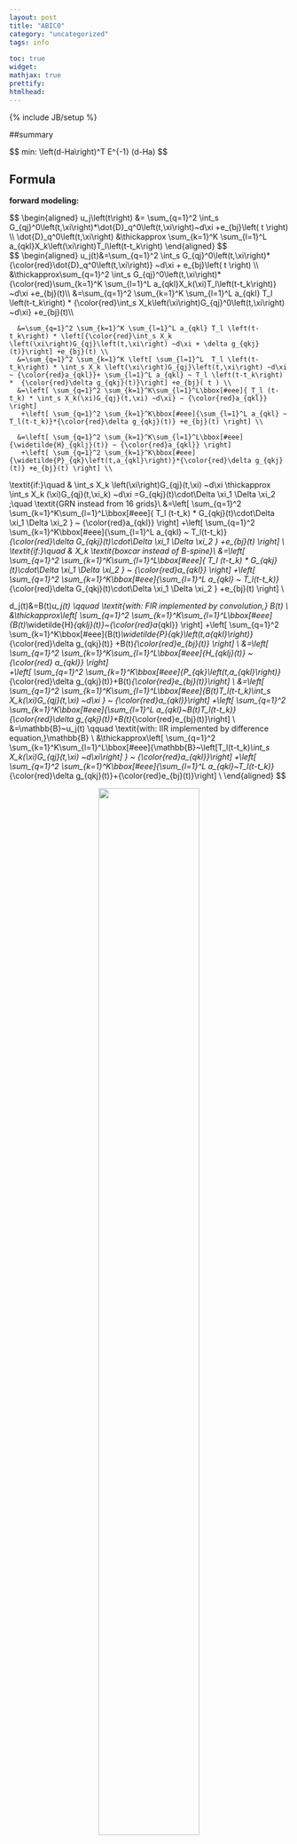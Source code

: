 ```yaml
---
layout: post
title: "ABIC0"
category: "uncategorized"
tags: info
 
toc: true
widget:
mathjax: true
prettify: 
htmlhead: 
---
```


{% include JB/setup %}


##summary

<div>$$
min: \left(d-Ha\right)^T E^{-1} (d-Ha)
$$</div>

<!--end_excerpt-->
## Formula

**forward modeling:**

<div>$$
\begin{aligned}
u_j\left(t\right) &= \sum_{q=1}^2 \int_s G_{qj}^0\left(t,\xi\right)*\dot{D}_q^0\left(t,\xi\right)~d\xi +e_{bj}\left( t \right) \\
\dot{D}_q^0\left(t,\xi\right) &\thickapprox \sum_{k=1}^K \sum_{l=1}^L a_{qkl}X_k\left(\xi\right)T_l\left(t-t_k\right)
\end{aligned}
$$</div>

<div>$$
\begin{aligned}
u_j(t)&=\sum_{q=1}^2 \int_s G_{qj}^0\left(t,\xi\right)*{\color{red}\dot{D}_q^0\left(t,\xi\right)} ~d\xi + e_{bj}\left( t \right) \\
      &\thickapprox\sum_{q=1}^2 \int_s G_{qj}^0\left(t,\xi\right)*{\color{red}\sum_{k=1}^K \sum_{l=1}^L a_{qkl}X_k(\xi)T_l\left(t-t_k\right)} ~d\xi +e_{bj}(t)\\
      &=\sum_{q=1}^2 \sum_{k=1}^K \sum_{l=1}^L a_{qkl} T_l \left(t-t_k\right) * {\color{red}\int_s X_k\left(\xi\right)G_{qj}^0\left(t,\xi\right) ~d\xi} +e_{bj}(t)\\
      
      &=\sum_{q=1}^2 \sum_{k=1}^K \sum_{l=1}^L a_{qkl} T_l \left(t-t_k\right) * \left[{\color{red}\int_s X_k \left(\xi\right)G_{qj}\left(t,\xi\right) ~d\xi + \delta g_{qkj}(t)}\right] +e_{bj}(t) \\
      &=\sum_{q=1}^2 \sum_{k=1}^K \left[ \sum_{l=1}^L  T_l \left(t-t_k\right) * \int_s X_k \left(\xi\right)G_{qj}\left(t,\xi\right) ~d\xi ~ {\color{red}a_{qkl}}+ \sum_{l=1}^L a_{qkl} ~ T_l \left(t-t_k\right) *  {\color{red}\delta g_{qkj}(t)}\right] +e_{bj}( t ) \\
      &=\left[ \sum_{q=1}^2 \sum_{k=1}^K\sum_{l=1}^L\bbox[#eee]{ T_l (t-t_k) * \int_s X_k(\xi)G_{qj}(t,\xi) ~d\xi} ~ {\color{red}a_{qkl}} \right]
       +\left[ \sum_{q=1}^2 \sum_{k=1}^K\bbox[#eee]{\sum_{l=1}^L a_{qkl} ~ T_l(t-t_k)}*{\color{red}\delta g_{qkj}(t)} +e_{bj}(t) \right] \\

      &=\left[ \sum_{q=1}^2 \sum_{k=1}^K\sum_{l=1}^L\bbox[#eee]{\widetilde{H}_{qklj}(t)} ~ {\color{red}a_{qkl}} \right]
       +\left[ \sum_{q=1}^2 \sum_{k=1}^K\bbox[#eee]{\widetilde{P}_{qk}\left(t,a_{qkl}\right)}*{\color{red}\delta g_{qkj}(t)} +e_{bj}(t) \right] \\

   \textit{if:}\quad & \int_s X_k \left(\xi\right)G_{qj}(t,\xi) ~d\xi \thickapprox \int_s X_k (\xi)G_{qj}(t,\xi_k) ~d\xi =G_{qkj}(t)\cdot\Delta \xi_1 \Delta \xi_2 ;\quad \textit{GRN instead from 16 grids}\\
      &=\left[ \sum_{q=1}^2 \sum_{k=1}^K\sum_{l=1}^L\bbox[#eee]{ T_l (t-t_k) * G_{qkj}(t)\cdot\Delta \xi_1 \Delta \xi_2 } ~ {\color{red}a_{qkl}} \right]
       +\left[ \sum_{q=1}^2 \sum_{k=1}^K\bbox[#eee]{\sum_{l=1}^L a_{qkl} ~ T_l(t-t_k)}*{\color{red}\delta G_{qkj}(t)\cdot\Delta \xi_1 \Delta \xi_2 } +e_{bj}(t) \right] \\
   \textit{if:}\quad & X_k \textit{boxcar instead of  B-spine}\\ 
      &=\left[ \sum_{q=1}^2 \sum_{k=1}^K\sum_{l=1}^L\bbox[#eee]{ T_l (t-t_k) * G_{qkj}(t)\cdot\Delta \xi_1 \Delta \xi_2 } ~ {\color{red}a_{qkl}} \right]
       +\left[ \sum_{q=1}^2 \sum_{k=1}^K\bbox[#eee]{\sum_{l=1}^L a_{qkl} ~ T_l(t-t_k)}*{\color{red}\delta G_{qkj}(t)\cdot\Delta \xi_1 \Delta \xi_2 } +e_{bj}(t) \right] \\

d_j(t)&=B(t)*u_j(t)       \qquad \textit{with: FIR implemented by convolution,} B(t) \\
      &\thickapprox\left[ \sum_{q=1}^2 \sum_{k=1}^K\sum_{l=1}^L\bbox[#eee]{B(t)*\widetilde{H}_{qklj}(t)}~{\color{red}a_{qkl}} \right]
       +\left[ \sum_{q=1}^2 \sum_{k=1}^K\bbox[#eee]{B(t)*\widetilde{P}_{qk}\left(t,a_{qkl}\right)}*{\color{red}\delta g_{qkj}(t)} +B(t)*{\color{red}e_{bj}(t)} \right] \\
      &=\left[ \sum_{q=1}^2 \sum_{k=1}^K\sum_{l=1}^L\bbox[#eee]{H_{qklj}(t)} ~ {\color{red} a_{qkl}} \right]    
       +\left[ \sum_{q=1}^2 \sum_{k=1}^K\bbox[#eee]{P_{qk}\left(t,a_{qkl}\right)}*{\color{red}\delta g_{qkj}(t)}+B(t)*{\color{red}e_{bj}(t)}\right] \\
      &=\left[ \sum_{q=1}^2 \sum_{k=1}^K\sum_{l=1}^L\bbox[#eee]{B(t)*T_l(t-t_k)*\int_s X_k(\xi)G_{qj}(t,\xi) ~d\xi } ~ {\color{red}a_{qkl}}\right]
       +\left[ \sum_{q=1}^2 \sum_{k=1}^K\bbox[#eee]{\sum_{l=1}^L a_{qkl}~B(t)*T_l(t-t_k)}*{\color{red}\delta g_{qkj}(t)}+B(t)*{\color{red}e_{bj}(t)}\right] \\
      &=\mathbb{B}~u_j(t) \qquad \textit{with: IIR implemented by difference equation,}\mathbb{B} \\
      &\thickapprox\left[ \sum_{q=1}^2 \sum_{k=1}^K\sum_{l=1}^L\bbox[#eee]{\mathbb{B}~\left[T_l(t-t_k)*\int_s X_k(\xi)G_{qj}(t,\xi) ~d\xi\right] } ~ {\color{red}a_{qkl}}\right]
       +\left[ \sum_{q=1}^2 \sum_{k=1}^K\bbox[#eee]{\sum_{l=1}^L a_{qkl}~T_l(t-t_k)}*{\color{red}\delta g_{qkj}(t)}+{\color{red}e_{bj}(t)}\right] \\
\end{aligned}
$$</div>

<figure class="one" style="text-align: center;">
	<img style="border: none; width:calc(70% - 15px);max-width:500px; min-width:200px; float: initial;" src="/images/figures/2014041601.png">
	<figcaption>$\int_sX_k(\xi)G_{qj}(t,\xi)~d\xi$</figcaption>
</figure>

<br/>

<div>$$
\begin{aligned}
24 \Delta s^4 M_{4,j+2}\left( s \right)  &=
\begin{cases}
    \frac{1}{8}\Delta s^3    &; s=s_j-1.5\Delta s  &; \frac{\int (\cdots) ~ds}{\Delta s} =  \frac{1}{4}\Delta s^3  \\
    \frac{23}{8}\Delta s^3   &; s=s_j-0.5\Delta s  &; \frac{\int (\cdots) ~ds}{\Delta s} =  \frac{11}{4}\Delta s^3 \\
    \frac{23}{8}\Delta s^3   &; s=s_j+0.5\Delta s  &; \frac{\int (\cdots) ~ds}{\Delta s} =  \frac{11}{4}\Delta s^3 \\
    \frac{1}{8}\Delta s^3    &; s=s_j+1.5\Delta s  &; \frac{\int (\cdots) ~ds}{\Delta s} =  \frac{1}{4}\Delta s^3  \\
  \end{cases} \\  
\end{aligned}
$$</div>

<br/>

<div>$$
\begin{matrix}
\frac{\Delta \xi_1 \Delta \xi_2 }{576}&\frac{1}{24}\Delta \xi_1&\frac{11}{24}\Delta \xi_1 &\frac{11}{24}\Delta \xi_1 &\frac{1}{24}\Delta \xi_1 \\
\frac{1 }{24}\Delta \xi_2 & 1  & 11  & 11  &  1\\
\frac{11}{24}\Delta \xi_2 & 11 & 121 & 121 & 11\\
\frac{11}{24}\Delta \xi_2 & 11 & 121 & 121 & 11\\
\frac{1 }{24}\Delta \xi_2 & 1  & 11  & 11  &  1\\
\end{matrix}
$$</div>

<br/>

<div>$$
\begin{aligned}
e_j(\mathbf{a})&=\left[ \sum_{q=1}^2 \sum_{k=1}^K\bbox[#eee]{\widetilde{P}_{qk}\left(t,a_{qkl}\right)}*{\color{red}\delta g_{qkj}(t)} +e_{bj}(t) \right] \\
 &=\left[ \sum_{q=1}^2 \sum_{k=1}^K\bbox[#eee]{\sum_{l=1}^L a_{qkl}~T_l(t-t_k)}*{\color{red}\delta g_{qkj}(t)}+{\color{red}e_{bj}(t)}\right]
\end{aligned}
$$</div>


<div>$$
P_{qk}(t,a_{qkl}) \ast \delta g_{qkj}(t) \iff 
            \begin{bmatrix}
                p_1     & 0       & \ldots & 0       & 0       \\
                p_2     & p_1     & \ldots & \vdots  & \vdots  \\
                p_3     & p_2     & \ldots & 0       & 0       \\
                \vdots  & p_3     & \ldots & p_1     & 0       \\
                p_{m-1} & \vdots  & \ldots & p_2     & p_1     \\
                p_m     & p_{m-1} & \vdots & \vdots  & p_2     \\
                0       & p_m     & \ldots & p_{m-2} & \vdots  \\
                0       & 0       & \ldots & p_{m-1} & p_{m-2} \\
                \vdots  & \vdots  & \vdots & p_m     & p_{m-1} \\
                0       & 0       & 0      & \ldots  & p_m
            \end{bmatrix}
            \begin{bmatrix}
                g_1 \\
                g_2 \\
                g_3 \\
                \vdots \\
                \vdots \\
                \vdots \\
                g_{n_j}
            \end{bmatrix}
$$</div>

<div style="width:100%; height:186px;margin-bottom:20px; overflow-x:auto;overflow-y:hidden">
<div style="width:454px; margin:0 auto">
<div style="width:160px; height:160px; float:left ;background-image: url(/images/figures/2014041603.png); -moz-background-size:100% 100%; background-size:100% 100%;">$$\quad C_{d}$$</div>
<div style="width:280px;float:right; margin-top: 3px; border: 1px solid #ccc; background-color: #f9f9f9; font-size: 94%; text-align: center; overflow: hidden;">
   <img alt="" src="/images/figures/2014041602.png" style="width:277px; height:132px; padding: initial;border: initial;">
   <div style="text-align: center;">$P_{qk}(t,a_{qkl})$</div>
</div>
</div>
</div>

<div>$$
\begin{aligned}
\mathbf{C}_{dj}(\sigma_g^2,\sigma_b^2,\mathbf{a})=& {\color{gray} \sigma_g^2\sum_{q=1}^{2}\sum_{k=1}^K S^2_{qkj}\mathbf{P}_{qkj}(\mathbf{a})\mathbf{P}_{qkj}^T(\mathbf{a}) + \sigma_b^2 O_{bj}^2\mathbf{B}_j\mathbf{B}_j^T } \\
\iff & \sigma_g^2\sum_{q=1}^{2}\sum_{k=1}^K\mathbf{P}_{qkj}(\mathbf{a})\mathbf{S}_{qkj}^2\mathbf{P}_{qkj}^T(\mathbf{a})+\sigma_b^2 \mathbf{O}_{bj}^2
\end{aligned}
$$</div>


<div>$$
\bbox[margin:0px -20px 0px 0px ;  padding-bottom:5px]{
    \begin{matrix}
             ~  & \mathbf{ \bbox[padding:23px;  border:2px solid black] { S_\xi } } \\
                & \mathbf{ \bbox[padding:23px;  border:2px solid black] { S_\tau} }
    \end{matrix}
}
\mathbf{\bbox[padding:25px 2px; border:2px solid black] {a}}  =
\begin{matrix}
\mathbf{\bbox[padding:25px 2px; border:2px solid black] {0}} & \sim ~ \rho_\xi^2\\
\mathbf{\bbox[padding:25px 2px; border:2px solid black] {0}} & \sim ~ \rho_\tau^2 
\end{matrix}
$$</div>

<div>$$
\begin{aligned}
\mathbf{d-Ha} & \sim (\mathbf{0}, \mathbf{C_d}   ) \\
\mathbf{Sa}   & \sim (\mathbf{0}, \mathbf{\rho^2})
\end{aligned}
$$</div>

<div>$$
\begin{aligned}
\color{red} P(\mathbf{d}|\mathbf{a};\sigma_g^2,\sigma_b^2)&=(2\pi)^{-N/2}\|\mathbf{C}_d(\sigma_g^2,\sigma_b^2,\mathbf{a})\|^{-1/2}\times exp \left[-\frac{1}{2}(\mathbf{d-Ha})^T\mathbf{C}_d^{-1}(\sigma_g^2,\sigma_b^2)(\mathbf{d-Ha})\right] \\

f(\mathbf{Sa})&= \cdots exp \left[ -\frac{1}{2} \mathbf{a}^T \begin{pmatrix}  S_\xi^T & S_\tau^T \end{pmatrix} \begin{pmatrix} \rho_\xi^2 \mathbf{I_M} & 0 \\ 0 & \rho_\tau^2 \mathbf{I_M} \end{pmatrix}^{-1}  \begin{pmatrix} S_\xi \\ S_\tau \end{pmatrix} \mathbf{a} \right] \\
              &= \cdots exp \left[-\frac{1}{2} \mathbf{a}^T \left( \frac{S_\xi^TS_\xi+\chi^2S_\tau^TS_\tau}{\rho^2} \right) \mathbf{a}\right], \quad \chi^2=\frac{\rho_\xi^2}{\rho_\tau^2}\\

\color{red} P(\mathbf{a};\rho^2)&=(2\pi)^{-M/2}\begin{Vmatrix}\frac{G_\xi+\chi^2G_\tau}{\rho^2}\end{Vmatrix}^{1/2}\times exp \left[-\frac{1}{2} \mathbf{a}^T \left( \frac{G_\xi+\chi^2G_\tau}{\rho^2} \right) \mathbf{a}\right]
\end{aligned}
$$</div>

<div>$$
\begin{aligned}
\color{red}P&{\color{red}(\mathbf{a};\sigma_g^2,\sigma_b^2,\rho^2|\mathbf{d})}=cP(\mathbf{d}|\mathbf{a};\sigma_g^2,\sigma_b^2)P(\mathbf{a};\rho^2)\\
 &=\bbox[#A9F5A9] {c(2\pi)^{-(N+M')/2}\|\mathbf{C}_d(\sigma_g^2,\sigma_b^2,\mathbf{a})\|^{-1/2} \begin{Vmatrix}\frac{G_\xi+\chi^2G_\tau}{\rho^2}\end{Vmatrix}^{1/2}} \\
 &\quad \times exp \left[-\frac{1}{2}\left((\mathbf{d-Ha})^T\mathbf{C}_d^{-1}(\sigma_g^2,\sigma_b^2,\mathbf{a})(\mathbf{d-Ha}) + \mathbf{a}^T \left( \frac{G_\xi+\chi^2G_\tau}{\rho^2} \right) \mathbf{a} \right)  \right] \\ 
 &=\bbox[#A9F5A9]{c(2\pi\sigma_g^2)^{-(N+M')/2}\|\Sigma_d(\gamma^2,\mathbf{a})\|^{-1/2} \|\beta^2(G_\xi+\chi^2G_\tau)\|^{1/2} } \\
 &\quad \times exp \left[-\frac{1}{2\sigma_g^2}\left(\bbox[#F5A9BC]{(\mathbf{d-Ha})^T\mathbf{\Sigma}_d^{-1}(\gamma^2,\mathbf{a})(\mathbf{d-Ha}) + \beta^2\mathbf{a}^T ( G_\xi+\chi^2G_\tau ) \mathbf{a} }\right) \right] \\
 

&=\bbox[#A9F5A9]{c(2\pi\sigma_g^2)^{-(N+M')/2}\|\Sigma_d(\gamma^2,\mathbf{a})\|^{-1/2} \|\beta^2(G_\xi+\chi^2G_\tau)\|^{1/2} } \times exp \left[-\frac{\mathbf{S(a)}}{2\sigma_g^2}   \right] \\
 &\qquad \qquad \gamma^2=\sigma_b^2/\sigma_g^2;\quad \beta^2=\sigma_g^2/\rho^2;\quad \sigma_g^2\Sigma_d=C_d \\
\end{aligned}
$$</div>

As shown in $\Sigma_{d} (\gamma^{2},\mathbf{a})$, the data covariance matrix  is a function of the model parameters $\mathbf{a}$, we can not straightforward calculate $\color{red} \partial S(\mathbf{a})/\partial \mathbf{a},\quad L,\quad ABIC$; however to cope with this problem, we introduce an initial model parameter vector $\mathbf{a}^i$

<div>$$
\begin{aligned}
\bbox[5px, border:2px solid red] {\frac{\partial s(\mathbf{a})}{\partial \mathbf{a}}} &= \frac{\partial \left[(\mathbf{d-Ha})^T\mathbf{\Sigma}_d^{-1}(\gamma^2,{\color{red}\mathbf{a}^i})(\mathbf{d-Ha}) + \beta^2\mathbf{a}^T ( G_\xi+\chi^2G_\tau ) \mathbf{a} \right] }{ \partial \mathbf{a} } = \mathbf{0} \\ 
&\iff \mathbf{H}^T\Sigma_d^{-1}(\gamma^2,\mathbf{a}^i)(\mathbf{d-Ha^\star})-\beta^2(\mathbf{G_\xi+\chi^2G_\tau})\mathbf{a}^\star=0 \\
&\iff \bbox[#F5A9F2]{ \mathbf{a}^\star(\gamma^2,\beta^2;a^i)=\left[\mathbf{H}^T\Sigma_d^{-1}(\gamma^2,\mathbf{a}^i)\mathbf{H}+\beta^2(\mathbf{G_\xi+\chi^2G_\tau})\right]^{-1}\mathbf{H}^T\Sigma_d^{-1}(\gamma^2,\mathbf{a}^i)\mathbf{d} }
\end{aligned}
$$</div>

here in order to apply gaussian integration. rewrite $S(\mathbf{a})$ with $a^\star$:
<div>$$
\begin{aligned}
S(\mathbf{a})&=(\mathbf{d-Ha})^T\mathbf{\Sigma}_d^{-1}(\gamma^2,{\color{red}\mathbf{a}^i})(\mathbf{d-Ha}) + \beta^2\mathbf{a}^T ( G_\xi+\chi^2G_\tau ) \mathbf{a} \\
S(\mathbf{a}^\star)&=(\mathbf{d-Ha^\star})^T\mathbf{\Sigma}_d^{-1}(\gamma^2,{\color{red}\mathbf{a}^i})(\mathbf{d-Ha^\star}) + \beta^2\mathbf{a^\star}^T ( G_\xi+\chi^2G_\tau ) \mathbf{a^\star} \\
S(\mathbf{a}) & \textit{taylor expansion at :}\; a^\star ;\mathbb{J}\textit{:jacobian matrix;} \mathbb{H}\textit{: Hessian matrix}\\
S(\mathbf{a})&\approx S(\mathbf{a}^\star) + \mathbb{J}(\mathbf{a^\star}) (\mathbf{a-a^\star}) +\frac{1}{2} (\mathbf{a-a^\star})^\mathrm{T} \mathbb{H}(\mathbf{a^\star}) (\mathbf{a-a^\star}); \quad \mathbb{J}(a)|_{a=a^\star}=0 \\

             &=\bbox[5px, border:2px solid red]{S(\mathbf{a}^\star)+(\mathbf{a-a^\star})^T \left[ H^T\Sigma_d^{-1}(\gamma^2,{\color{red}\mathbf{a}^i})H+\beta^2(G_\xi+\chi^2G_\tau) \right](\mathbf{a-a^\star}) } \\
~\\
\end{aligned}
$$</div>


<div>$$
\begin{aligned}
L&(\sigma_g^2,\gamma^2,\beta^2;{\color{red}\mathbf{a}^i})=\int P(d|a)P(a)~da  \\
 &=\bbox[#A9F5A9]{(2\pi\sigma_g^2)^{-(N+M')/2}\|\Sigma_d(\gamma^2,{\color{red}\mathbf{a}^i})\|^{-1/2} \|\beta^2(G_\xi+\chi^2G_\tau)\|^{1/2}} \times exp \left[-\frac{1}{2\sigma_g^2} \mathbf{S(a^\star)} \right] \\
 &\quad\times \int -\frac{1}{2\sigma_g^2} \left[(\mathbf{a-a^\star})^T \left[ H^T\Sigma_d^{-1}(\gamma^2,{\color{red}\mathbf{a}^i})H+\beta^2(G_\xi+\chi^2G_\tau) \right](\mathbf{a-a^\star})\right] ~d(\mathbf{a-a^\star})\\
 &=\bbox[#A9F5A9]{(2\pi\sigma_g^2)^{-(N+M')/2}\|\Sigma_d(\gamma^2,{\color{red}\mathbf{a}^i})\|^{-1/2} \|\beta^2(G_\xi+\chi^2G_\tau)\|^{1/2}} \\
 &\quad\times (2\pi\sigma_g^2)^{M''/2}  \begin{Vmatrix}  H^T\Sigma_d^{-1}(\gamma^2,{\color{red}\mathbf{a}^i})H+\beta^2(G_\xi+\chi^2G_\tau) \end{Vmatrix}^{-1/2} \times exp \left[-\frac{1}{2\sigma_g^2} \mathbf{S(a^\star)} \right] \\
 &=(2\pi {\color{#0000FF}\sigma_g^2})^{-(N+M'-M'')/2} \times exp \left[-\frac{1}{2{\color{#0000FF}\sigma_g^2}} \mathbf{S(a^\star)} \right] \times \|\sim\|^{-1/2}~\|\sim\|^{1/2}~\|\sim\|^{-1/2}
\end{aligned}
$$</div>

<div>$$
\begin{aligned}
\bbox[5px, border:2px solid red] {\frac{\partial L(\sigma_g^2,\gamma^2,\beta^2;{\color{red}\mathbf{a}^i})}{\partial \sigma_g^2 }} = 0  & \iff \frac{\partial (2\pi {\color{#0000FF}\sigma_g^2})^{-(N+M'-M'')/2} \times  exp \left[-\frac{1}{2{\color{#0000FF}\sigma_g^2}} \mathbf{S(a^\star)} \right] }{\partial \sigma_g^2} \\
& \Rightarrow \sigma_g^2=\frac{s(\mathbf{a^\star})}{N+M'-M''}\\
\end{aligned}
$$</div>


<div style="border: 5px solid #00BFFF">$$
\begin{aligned}
ABIC({\color{red}\gamma^2},{\color{red}\beta^2};&\sigma_g^2,\mathbf{a}^i)=-2log\left[ L({\color{red}\gamma^2},{\color{red}\beta^2};\sigma_g^2,\mathbf{a}^i) \right]\\
    =& (N+M'-M'')log(S(\mathbf{a}^\star)) \\
     & + log(\begin{Vmatrix} \Sigma_d( {\color{red} \gamma^2},{\mathbf{a}^i}) \end{Vmatrix}) \\
     & - log(\begin{Vmatrix} {\color{red}\beta^2}(G_\xi+\chi^2G_\tau) \end{Vmatrix}) \\
     & + log(\begin{Vmatrix} H^T\Sigma_d^{-1}({\color{red}\gamma^2},{\mathbf{a}^i})H+{\color{red}\beta^2}(G_\xi+\chi^2G_\tau) \end{Vmatrix}) + C' \\
~\\
with&:\\
~\\
S(\mathbf{a}^\star({\color{red}\gamma^2},{\color{red}\beta^2}))&=(\mathbf{d-Ha^\star})^T\mathbf{\Sigma}_d^{-1}({\color{red}\gamma^2},{\mathbf{a}^i})(\mathbf{d-Ha^\star}) + {\color{red}\beta^2}\mathbf{a^\star}^T ( G_\xi+\chi^2G_\tau ) \mathbf{a^\star}\\

\mathbf{a}^\star({\color{red}\gamma^2},{\color{red}\beta^2};a^i)&=\left[\mathbf{H}^T\Sigma_d^{-1}({\color{red}\gamma^2},\mathbf{a}^i)\mathbf{H}+{\color{red}\beta^2}(\mathbf{G_\xi+\chi^2G_\tau})\right]^{-1}\mathbf{H}^T\Sigma_d^{-1}({\color{red}\gamma^2},\mathbf{a}^i)\mathbf{d} \\
~\\
\textit{covariance }&\textit{matrix for the model parameters:} \\
C_a({\color{red}\gamma^2},{\color{red}\beta^2}) &=\sigma_g^2\left[\mathbf{H}^T\Sigma_d^{-1}({\color{red}\gamma^2},\mathbf{a}^i)\mathbf{H}+{\color{red}\beta^2}(\mathbf{G_\xi+\chi^2G_\tau})\right]^{-1} \\
\textit{iteratively }&\textit{update initial model:} \\
a_n^i&=a_{n-1}^i+ w(a_{n-1}^\star - a_{n-1}^i) (0 \lt w \lt 1) \\
&~\\
\textit{solution for}&~\gamma^2,\beta^2: \textit{object function:}\,\mathbf{ABIC}(\gamma^2,\beta^2),\textit{or}~\mathbf{S}(\mathbf{a}(\gamma^2,\beta^2))\\
&~\textit{grid_search} \\
&~\textit{neighborhood method} \\
&~\textit{Levenberg-Marquardt}\\

Min:~ABIC & \iff Max: \int P(d|a)P(a)~da  \quad  \textit{;entropy maximization principle}  \\
Min:\quad S(a) & \iff Max: \quad P(d|a)P(a) \quad\quad \textit{;} Max~P(a|d)

&~\\
&~\\
\widehat{\mathbf{a}}^{~\star}({\color{red}\sigma_b^2},{\color{red}\rho^2};a^i)&=\left[\mathbf{H}^T C_d^{-1}({\color{red}\sigma_b^2},\mathbf{a}^i) \mathbf{H}+{(\mathbf{G_\xi+\chi^2G_\tau})}/{\color{red}\rho^2}\right]^{-1}\mathbf{H}^T C_d^{-1}({\color{red}\sigma_b^2},\mathbf{a}^i) \mathbf{d} \\
\widehat{C}_a({\color{red} \sigma_b^2},{\color{red} \rho^2}) &=\left[\mathbf{H}^T~C_d^{-1}({\color{red}\sigma_b^2},\mathbf{a}^i)\mathbf{H}+{(\mathbf{G_\xi+\chi^2G_\tau})}/{\color{red}\rho^2}\right]^{-1} \\
\widehat{S}(\mathbf{a}^\star({\color{red}\sigma_b^2},{\color{red}\rho^2}))&=(\mathbf{d-Ha^\star})^T C_d^{-1}({\color{red}\sigma_b^2},{\mathbf{a}^i})(\mathbf{d-Ha^\star}) + \mathbf{a^\star}^T ( G_\xi+\chi^2G_\tau )/{\color{red}\rho^2} \mathbf{a^\star}\\
\widehat{ABIC}({\color{red}\sigma_b^2},{\color{red}\rho^2};&\sigma_g^2,\mathbf{a}^i)\\ 
      = &log(\begin{Vmatrix} C_d( {\color{red} \sigma_b^2},{\mathbf{a}^i}) \end{Vmatrix}) \\
      - &log(\begin{Vmatrix} (G_\xi+\chi^2G_\tau)/{\color{red}\rho^2} \end{Vmatrix}) \\
      + &log(\begin{Vmatrix} H^T C_d^{-1}({\color{red}\sigma_b^2},{\mathbf{a}^i})H+(G_\xi+\chi^2G_\tau)/{\color{red}\rho^2} \end{Vmatrix}) + C \\
~\\

\end{aligned}
$$</div>

<br/>

<div style="border: 5px solid #00BFFF">
<div>$$
\begin{aligned}
\sigma_g^2&\left[ S_\xi^T (\rho^2 \Sigma_\xi)^{-1}  S_\xi + S_\tau^T (\rho^2 \Sigma_\tau)^{-1}  S_\tau \right] \\
\frac{\sigma_g^2}{\rho^2} & \left [ \frac{S_{\xi}^T S_\xi }{\sigma_\xi^2} + \frac{S_{\tau}^T S_\tau}{\sigma_\tau^2} \right] \\
\sigma_\xi^2  &\approx max \left[ (S_\xi\left( H^T C_d^{-1} H \right)^{-1}S_\xi^T   \right ]_{ii} \\
\sigma_\tau^2 &\approx max \left[ (S_\tau\left( H^T C_d^{-1} H \right)^{-1}S_\tau^T \right ]_{ii} \\
\end{aligned}
$$</div>
</div>

<br/>

<div style="border: 5px solid #00BFFF">
<div>$$
\begin{aligned}
\begin{pmatrix} \mathbf{H} \\ \mathbf{S} \end{pmatrix} ~ \mathbf{a} &= \begin{pmatrix} \mathbf{d}  & \sim & \Sigma_d \\ \mathbf{0} & \sim & \Sigma_s \end{pmatrix}  \\
\begin{matrix}\begin{pmatrix} \mathbf{H}^T & \mathbf{S}^T  \end{pmatrix} \\ ~ \end{matrix}
\begin{pmatrix} \Sigma_d^{-1} & ~ \\ ~ & \Sigma_s^{-1}\end{pmatrix} 
\begin{pmatrix} \bbox[padding-bottom:10px]{\mathbf{H}} \\ \mathbf{S} \end{pmatrix}  ~ \mathbf{a}  &= 
\begin{matrix}\begin{pmatrix} \mathbf{H}^T & \mathbf{S}^T  \end{pmatrix} \\ ~ \end{matrix}
\begin{pmatrix} \Sigma_d^{-1} & ~ \\ ~ & \Sigma_s^{-1}\end{pmatrix} 
\begin{pmatrix} \bbox[padding-bottom:10px]{\mathbf{d}} \\ \mathbf{0} \end{pmatrix} \\
\end{aligned}
$$</div>

<div>$$
\begin{aligned}
         ~ & \left(\mathbf{H}^T\Sigma_d^{-1}\mathbf{H}+\mathbf{S}^T\Sigma_s^{-1}\mathbf{S}\right)\mathbf{a}=\left(\mathbf{H}^T\Sigma_d^{-1}\mathbf{d}+{\color{red} \mathbf{S}^T\Sigma_s^{-1}\mathbf{0}} \right)\quad\cdots\quad(1)\\
\mathbf{a}=&\left(\mathbf{H}^T\Sigma_d^{-1}\mathbf{H}+\mathbf{S}^T\Sigma_s^{-1}\mathbf{S}\right)^{-1} \left(\mathbf{H}^T\Sigma_d^{-1}\mathbf{d}+{\color{red} \mathbf{S}^T\Sigma_s^{-1}\mathbf{0}}\right)\quad\cdots\quad(2)\\
\therefore \quad & ~\\
\mathbf{a^\star} = \mathbf{E}(\mathbf{a})&=\bbox[#A9F5A9]{\left(\mathbf{H}^T\Sigma_d^{-1}\mathbf{H}+\mathbf{S}^T\Sigma_s^{-1}\mathbf{S}\right)^{-1} \left(\mathbf{H}^T\Sigma_d^{-1}\mathbf{d}\right)}\\
                                         &=\left(\mathbf{H}^T(\sigma_g^2\widetilde{\Sigma}_g+\sigma_o^2\widetilde{\Sigma}_o)^{-1}\mathbf{H}+\mathbf{S}^T(\sigma_s^2\widetilde{\Sigma}_s)^{-1}\mathbf{S}\right)^{-1} \left(\mathbf{H}^T(\sigma_g^2\widetilde{\Sigma}_g+\sigma_o^2\widetilde{\Sigma}_o)^{-1}\mathbf{d}\right)\\
                                         &=\left(\mathbf{H}^T(\widetilde{\Sigma}_g+\frac{\sigma_o^2}{\sigma_g^2}\widetilde{\Sigma}_o)^{-1}\mathbf{H}+\mathbf{S}^T(\frac{\sigma_s^2}{\sigma_g^2}\widetilde{\Sigma}_s)^{-1}\mathbf{S}\right)^{-1} \left(\mathbf{H}^T(\widetilde{\Sigma}_g+\frac{\sigma_o^2}{\sigma_g^2}\widetilde{\Sigma}_o)^{-1}\mathbf{d}\right)\\
                                         &=\left(\mathbf{H}^T(\widetilde{\Sigma}_g+\frac{\sigma_o^2}{\sigma_g^2}\widetilde{\Sigma}_o)^{-1}\mathbf{H}+\frac{\sigma_g^2}{\sigma_s^2}\mathbf{S}^T(\widetilde{\Sigma}_s)^{-1}\mathbf{S}\right)^{-1} \left(\mathbf{H}^T(\widetilde{\Sigma}_g+\frac{\sigma_o^2}{\sigma_g^2}\widetilde{\Sigma}_o)^{-1}\mathbf{d}\right)\\
                                         &=\left(\mathbf{H}^T(\widetilde{\Sigma}_g+{\gamma^2}\widetilde{\Sigma}_o)^{-1}\mathbf{H}+{\beta^2}\mathbf{S}^T(\widetilde{\Sigma}_s)^{-1}\mathbf{S}\right)^{-1} \left(\mathbf{H}^T(\widetilde{\Sigma}_g+{\gamma^2}\widetilde{\Sigma}_o)^{-1}\mathbf{d}\right)\\

\end{aligned}
$$</div>

<div>$$
\begin{aligned}
\Sigma_h & \overset{1}{\iff} \Sigma_d \overset{2}{\iff} \Sigma_a  ~~ {\color{red} ?! }\\
1:& \textit{suppose Uncertain Green  Function }~~\Sigma_H \\
2:& \textit{suppose Uncertain model. contribute} ~~ \Sigma_H  ~~ \textit{to} ~~ \Sigma_a
\end{aligned}
$$</div>

<div>$$
\begin{aligned}
\textit{by} (1) \qquad &~\\
~ & \left(\mathbf{H}^T\Sigma_d^{-1}\mathbf{H}+\mathbf{S}^T\Sigma_s^{-1}\mathbf{S}\right) \mathbf{\Sigma_a}\left(\mathbf{H}^T\Sigma_d^{-1}\mathbf{H}+\mathbf{S}^T\Sigma_s^{-1}\mathbf{S}\right)^T \\ 
&= var(\mathbf{H}^T\Sigma_d^{-1}\mathbf{d})+var(\mathbf{S}^T\Sigma_s^{-1}\mathbf{0}) \quad;\quad cov(\mathbf{d,0})=0, cov(\mathbf{0,d})=0\\
&=\mathbf{H}^T\Sigma_d^{-1}\Sigma_d\Sigma_d^{-1}\mathbf{H}+ \mathbf{S}^T\Sigma_s^{-1}\Sigma_s\Sigma_s^{-1}\mathbf{S} \quad \textit{; Symmetric},cov(\mathbf{0},\mathbf{0})=\Sigma_s\\
&=\left(\mathbf{H}^T\Sigma_d^{-1}\mathbf{H}+\mathbf{S}^T\Sigma_s^{-1}\mathbf{S}\right)\\
\end{aligned}
$$</div>

<div>$$
\begin{aligned}
\Sigma_a&=\bbox[#A9F5A9]{\left(\mathbf{H}^T\Sigma_d^{-1}\mathbf{H}+\mathbf{S}^T\Sigma_s^{-1}\mathbf{S}\right)^{-1}}\\
        &=               \left(\mathbf{H}^T(\sigma_g^2\widetilde{\Sigma}_g+\sigma_o^2\widetilde{\Sigma}_o)^{-1}\mathbf{H}+\mathbf{S}^T(\sigma_s^2\widetilde{\Sigma}_s)^{-1}\mathbf{S}\right)^{-1} \\
        &=     \sigma_g^2\left(\mathbf{H}^T(\widetilde{\Sigma}_g+\frac{\sigma_o^2}{\sigma_g^2}\widetilde{\Sigma}_o)^{-1}\mathbf{H}+\mathbf{S}^T(\frac{\sigma_s^2}{\sigma_g^2}\widetilde{\Sigma}_s)^{-1}\mathbf{S}\right)^{-1} \\
        &=     \sigma_g^2\left(\mathbf{H}^T(\widetilde{\Sigma}_g+\frac{\sigma_o^2}{\sigma_g^2}\widetilde{\Sigma}_o)^{-1}\mathbf{H}+\frac{\sigma_g^2}{\sigma_s^2}\mathbf{S}^T(\widetilde{\Sigma}_s)^{-1}\mathbf{S}\right)^{-1} \\
\end{aligned}
$$</div>

<div>$$
\begin{aligned}
& \textit{Object(Misfit) function }\\
\mathbb{S}(\mathbf{a})&=(\mathbf{d-Ha})^T\Sigma_d^{-1}(\mathbf{d-Ha})+(\mathbf{0-Sa})^T\Sigma_s^{-1}(\mathbf{0-Sa}) \\
    &=\bbox[#A9F5A9]{(\mathbf{d-Ha})^T\Sigma_d^{-1}(\mathbf{d-Ha})+\mathbf{a}^T\mathbf{S}^T\Sigma_s^{-1}\mathbf{Sa}}\\
    & \approx S(\mathbf{a}^\star) + \mathbb{J}(\mathbf{a^\star}) (\mathbf{a-a^\star}) +\frac{1}{2} (\mathbf{a-a^\star})^\mathrm{T} \mathbb{H}(\mathbf{a^\star}) (\mathbf{a-a^\star}); \quad \mathbb{J}(a)|_{a=a^\star}=0 \\
    &=S(\mathbf{a}^\star)+(\mathbf{a-a^\star})^T \left[ \mathbf{H}^T\Sigma_d^{-1}\mathbf{H}+\mathbf{S}^T\Sigma_s^{-1}\mathbf{S} \right](\mathbf{a-a^\star}) \\
    &~\\
    &~\\
    &=(\mathbf{d-Ha})^T(\sigma_g^2\widetilde{\Sigma}_g+\sigma_o^2\widetilde{\Sigma}_o)^{-1}(\mathbf{d-Ha})+\mathbf{a}^T\mathbf{S}^T(\sigma_s^2\widetilde{\Sigma}_s)^{-1}\mathbf{Sa}\\
    &~\\
    &=\frac{(\mathbf{d-Ha})^T(\widetilde{\Sigma}_g+\frac{\sigma_o^2}{\sigma_g^2}\widetilde{\Sigma}_o)^{-1}(\mathbf{d-Ha})+\mathbf{a}^T\mathbf{S}^T(\frac{\sigma_s^2}{\sigma_g^2}\widetilde{\Sigma}_s)^{-1}\mathbf{Sa}}{\sigma_g^2}\\
    &=\frac{\widetilde{\mathbb{S}}(\mathbf{a})}{\sigma_g^2} \quad \widetilde{\Sigma}_d=\widetilde{\Sigma}_g+\frac{\sigma_o^2}{\sigma_g^2}\widetilde{\Sigma}_o\\
ABIC&=log\left(\begin{Vmatrix}\mathbf{H}^T(\widetilde{\Sigma}_g+\frac{\sigma_o^2}{\sigma_g^2}\widetilde{\Sigma}_o)^{-1}\mathbf{H}+\mathbf{S}^T(\frac{\sigma_s^2}{\sigma_g^2}\widetilde{\Sigma}_s)^{-1}\mathbf{S}\end{Vmatrix}\right) \\
    &-\,log\left(\begin{Vmatrix} (\widetilde{\Sigma}_g+\frac{\sigma_o^2}{\sigma_g^2}\widetilde{\Sigma}_o)^{-1} \end{Vmatrix}\right) \\
    &-\,log\left(\begin{Vmatrix} \mathbf{S}^T(\frac{\sigma_s^2}{\sigma_g^2}\widetilde{\Sigma}_s)^{-1}\mathbf{S} \end{Vmatrix}\right) \\
    &+\,(N+M'-M'') \cdot log\left(\widetilde{\mathbb{S}}(\mathbf{a})\right) + C' \\
    or&\\
    &=log\left(\begin{Vmatrix}\mathbf{H}^T(\Sigma_d)^{-1}\mathbf{H}+\mathbf{S}^T(\Sigma_s)^{-1}\mathbf{S}\end{Vmatrix}\right) \\
    &-\,log\left(\begin{Vmatrix} (\Sigma_d)^{-1} \end{Vmatrix}\right) \\
    &-\,log\left(\begin{Vmatrix} \mathbf{S}^T(\Sigma_s)^{-1}\mathbf{S} \end{Vmatrix}\right) + C \\
    &~\\

\end{aligned}
$$</div>

</div>

<br/>

<div style="border:1px solid #00FF00;">$$
\begin{aligned}
u(t)&=\sum_{n=1}^{N}\sum_{q=1}^{Q}\sum_{l=1}^{L} \sum_{k=1}^{K}       \mathbf{G}(\overset{nqlk}{\xi},t) \cdot m_{nqlk}*T_l(t-\overset{nq}{t_k})     \\  
    &+\sum_{n=1}^{N}\sum_{q=1}^{Q}\sum_{k=1}^{K}~\sum_{l=1}^{L}\Delta \mathbf{G}(\overset{nqkl}{\xi},t) \cdot m_{nqlk}*T_l(t-\overset{nq}{t_k})+e(t)\\
u(t)&=\sum_{n=1}^{N}\sum_{q=1}^{Q}\sum_{l=1}^{L} \sum_{k=1}^{K}       \mathbf{G}(\overset{nqlk}{\xi},t) \cdot \overset{n}{m_0} \cdot a_{nqlk}*T_l(t-\overset{nq}{t_k})     \\
    &+\sum_{n=1}^{N}\sum_{q=1}^{Q}\sum_{k=1}^{K}~\sum_{l=1}^{L}\Delta \mathbf{G}(\overset{nqkl}{\xi},t) \cdot \overset{n}{m_0} \cdot a_{nqlk}*T_l(t-\overset{nq}{t_k})+e(t)\\
u(t)&=\sum_{n=1}^{N}\sum_{q=1}^{Q}\sum_{l=1}^{L} \sum_{k=1}^{K}       \mathbf{G}(\overset{nqlk}{\xi},t) \cdot \mu \cdot a_{nqlk}*T_l(t-\overset{nq}{t_k})     \\
    &+\sum_{n=1}^{N}\sum_{q=1}^{Q}\sum_{k=1}^{K}~\sum_{l=1}^{L}\Delta \mathbf{G}(\overset{nqkl}{\xi},t) \cdot \mu \cdot a_{nqlk}*T_l(t-\overset{nq}{t_k})+e(t)\\
\color{red} u(t)&=\sum_{n=1}^{N}\sum_{q=1}^{Q}\sum_{l=1}^{L} \sum_{k=1}^{K}       \mathbf{G}(\overset{nqlk}{\xi},t) \cdot \mu \cdot a_{nqlk} \cdot \Delta \xi_1 \Delta \xi_2 *T_l(t-\overset{nq}{t_k})     \\
    &+\sum_{n=1}^{N}\sum_{q=1}^{Q}\sum_{k=1}^{K}~\sum_{l=1}^{L}\Delta \mathbf{G}(\overset{nqkl}{\xi},t) \cdot \mu \cdot a_{nqlk} \cdot \Delta \xi_1 \Delta \xi_2 *T_l(t-\overset{nq}{t_k})+e(t)\\
\end{aligned}
$$</div>
{% comment %}

{% endcomment %}
## prior constraints

<div>$$
\begin{aligned}
\nabla^2 \dot{D}(t,\xi)+e_{\xi}                        =0 \iff & \mathbf{S_{\xi }a+e_{\xi }=0} \iff \mathbf{G_{\xi }=S_{\xi }^TS_{\xi }} \\
\frac{\partial^2}{\partial t^2}\dot{D}(t,\xi)+e_{\tau} =0 \iff & \mathbf{S_{\tau}a+e_{\tau}=0} \iff \mathbf{G_{\tau}=S_{\tau}^TS_{\tau}} \\
\end{aligned}
$$</div>
<br/>
<div>$$
\begin{matrix}
  \frac{\partial^2 (\cdots) }{\partial x^2 }       &  \iff   &   \frac{1}{c^2} \frac{\partial^2 (\cdots) }{ \partial t^2 }    \\
  \mathbf{S_{\xi }a} ~ \Rightarrow ~ \mathbf{a^T}\mathbf{G_{\xi }}\mathbf{a} &  \iff   &   \frac{1}{c^2} \mathbf{S_{\tau}a} ~ \Rightarrow ~ \mathbf{a^T}\mathbf{G_{\tau}}\mathbf{a} \\
-\mathbf{a^T} \left( \frac{1}{2\rho_{\xi}^2}\mathbf{G_{\xi}}+\frac{1}{2\rho_{\tau}^2}\mathbf{G_{\tau}} \right) \mathbf{a}   &  \iff   &    -\frac{1}{2}~\mathbf{a^T} ~\frac{ \mathbf{G_{\xi}} + (\rho_{\xi}^2/\rho_{\tau}^2) \mathbf{G_{\tau}} }{\rho_{\xi}^2} ~ \mathbf{a} \\
~ & \rho_{\xi}^2/\rho_{\tau}^2  =  1/c^4 \quad \color{red} & \color{red} ?
\end{matrix}
$$</div>

<div  style="width:100% ; height:174px;overflow-x:auto;overflow-y:hidden">
 <div style="width:430px; height:154px;margin:0 auto;">
 <div style="width:330px; height:75px;float:left;">$$ \int \sum_{k=1}^K \sum_{l=1}^L a_{qkl}X_k\left(\xi\right)T_l\left(\tau-\tau_k\right)~d\tau \iff $$ </div> 
 <div style="width:100px; height:75px;float:right;background-image:url(/images/figures/2014041604.jpg);-moz-background-size:100% 100%;background-size:100% 100%;"></div>
 <div style="width:330px; height:75px;float:left;">$$ \int \sum_{k=1}^K \sum_{l=1}^L a_{qkl}X_k\left(\xi\right)T_l\left(\tau-\tau_k\right)~d\xi \iff $$ </div> 
 <div style="width:100px; height:75px;float:right;background-image:url(/images/figures/2014041605.jpg);-moz-background-size:100% 100%;background-size:100% 100%;"></div>
 </div>
</div>

## dimensional analysis

<div>$$
\begin{aligned}
\dot{D}_q^0(t,\xi)  \thickapprox & \sum_{k=1}^K \sum_{l=1}^L a_{qkl}X_k(\xi)T_l(t-t_k)   \\

u_j(t)=  &\sum_{q=1}^2 \int_s  G_{qj}     (t,\xi)*  \dot{D}_q(t,\xi)~d\xi ~ ;   \\
   \iff  & \sum_{q=1}^2 \int_s  \mathbb{G}_{qj}^{FK}(t,\xi)* \dot{\mathbb{M}}_q(t,\xi)~d\xi  ; \quad \textit{Zhu's FK GRN is referred to Moment.}  \\ 
   \quad & \int_\Sigma \int_t ~ \dot{\mathbb{M}}(t,\xi)~dt~d\xi=M_0 ;\quad \dot{\mathbb{M}} \iff \dot{D}  \\
\textit{ let: } & G=\mu \mathbb{G}^{FK} \textit{  then:  }  \\
   \iff  & \sum_{q=1}^2 \int_s  G_{qj}(t,\xi)*  \dot{D}_q(t,\xi)~d\xi  ; \\ 
   \quad & \int_\Sigma \int_t ~ \dot{D}(t,\xi)~dt~d\xi=M_0/\mu; \quad \dot{D} \iff \dot{D} \\
   ~&~\\
\end{aligned}
$$</div>

<br/>

<div>$$
\begin{aligned}
& \dot{D}_q(t,\xi) ~ \textit{  interpolated from } ~ a_{qkl} ~ \textit{, theoretically } \dot{D}_q(t,\xi) \textit{ and } ~ a_{qkl} ~ \textit{ should have} \\
& \textit{same dimensions, so}~ X_k(\xi)\;,\; T_l(t-t_k) \textit{should be dimensionless,} \\ 
& \textit{ then, we can normalize the base functions as follows: } \\ 
\end{aligned}
$$</div>

<div>$$
\begin{aligned}
\int_\Sigma X_k\left(\mathbf{\xi}\right) ~d\mathbf{\xi} =  \Delta \xi_1 & \Delta \xi_2 \quad ; \quad \int_t ~ T_l\left(t-t_k\right) ~  ~dt = \Delta t \\
\int_\Sigma \int_t ~ \dot{D}_q^0(t,\xi) ~dt~d\xi &\thickapprox \int_\Sigma \int_t ~ \sum_{k=1}^K \sum_{l=1}^L a_{qkl}X_k(\xi)T_l(t-t_k) ~dt~d\xi \\
&=\sum_{k=1}^K \sum_{l=1}^L a_{qkl}  \Delta \xi_1 \Delta \xi_2 \Delta t \iff a_{qkl} ~ \sim  \dot{D} \\
\textit{if normalize the base functions as } & \textit{follows:}   \\
\int_\Sigma X_k\left(\mathbf{\xi}\right) ~d\mathbf{\xi} =  \Delta \xi_1 & \Delta \xi_2 \quad ; \quad \int_t ~ T_l\left(t-t_k\right) ~  ~dt = 1 \\
\int_\Sigma \int_t ~ \dot{D}_q^0(t,\xi) ~dt~d\xi &\thickapprox \int_\Sigma \int_t ~ \sum_{k=1}^K \sum_{l=1}^L a_{qkl}X_k(\xi)T_l(t-t_k) ~dt~d\xi \\
&=\sum_{k=1}^K \sum_{l=1}^L a_{qkl}  \Delta \xi_1 \Delta \xi_2  \iff a_{qkl} ~ \sim  \overline{D} \\
\end{aligned}
$$</div>


{% comment %}
<div>$$
\begin{aligned}
\int &M_{4,j+2}(s) ~ ds    = \frac{1}{4}   \quad ; \quad   N_j(s)                  =  4\Delta s M_{4,j+2}(s)           \\
\int &N_j(s) ~ ds         = \Delta s       \quad ; \quad   \Phi_{kl}(\xi_1,\xi_2)  =  N_k(\xi_1)N_l(\xi_2)             \\
\int &X_k\left(\mathbf{\xi}\right) ~d\mathbf{\xi} =  \Delta \xi_1 \Delta \xi_2 \quad ; \quad \int \langle ~ T_l\left(t-t_k\right) ~ \rangle ~dt = 1 \\
\int_t & \int_\Sigma a_{qkl}X_k\left(\mathbf{\xi}\right)T_l\left(t-t_k\right) ~d\mathbf{\xi}dt = a_{qkl} \Delta \xi_1 \Delta \xi_2 \\
~\\
\end{aligned}
$$</div>

<br/>

+ $ M_k  \sim Length^{-1}        $      
+ $ N_k \sim 1 ; \int N_k N_k~ds \sim Length ; \int \int N_k N_q~d\xi~d\xi=area $       
+ $ \int N_k~ds = \Delta s       $    
+ $ \int M_k~ds = \frac{1}{n}    $    
+ $ a_{kl} \sim Length           $    
+ $ R_{jklpq} \sim Length^{-2}   $
+ $ r {\sim a^{T}} \mathbf{R} a \sim 1 $

<div>$$
\begin{aligned}
\Delta u(\xi_1,\xi_2)&=\sum_{k=1}^K\sum_{l=1}^La_{kl}N_k(\xi_1)N_l(\xi_2) \\
\mu\oint_s\Delta u(\xi_1,\xi_2)~ds&=\mu\sum_{k=1}^K\sum_{l=1}^L\iint a_{kl}4\Delta\xi_1M_{4,k}(\xi_1)4\Delta\xi_2M_{4,l}(\xi_2)~d\xi_1d\xi_2\\
&=\mu\sum_{k=1}^K\sum_{l=1}^L\Delta\xi_1\Delta\xi_2a_{kl}=\mu\sum_{k=1}^K\sum_{l=1}^L\overline{\Delta u}\Delta\xi_1\Delta\xi_2\\
M_{4,j+2}(s) &\iff \frac{1}{\Delta s} \\
N_j(s)&=4\Delta s M_{4,j+2}(s)\iff 1
\end{aligned}
$$</div>

{% endcomment %}

## appendices
### Gaussian integral  
<div>$$
\begin{equation}
\begin{aligned}
\int_{-\infty}^\infty & \exp\left(-\frac 1 2 x^{T} A x \right) \, d^nx=\sqrt{\frac{(2\pi)^n}{\det A}}  \\
\int_{-\infty}^\infty & \sqrt{\frac{\det A}{(2\pi)^n}}~\exp\left(-\frac 1 2 x^{T} A x \right) \, d^nx=1 
\end{aligned}
\end{equation}
$$</div>

### Multivariate normal distribution
<div>$$
\begin{equation}
f_{\mathbf x}(x_1,\ldots,x_k) = \frac{1}{\sqrt{(2\pi)^k|\mathbf{\Sigma}|}} \exp\left(-\frac{1}{2}({\mathbf x}-{\mathbf \mu})^T{\mathbf \Sigma}^{-1}({\mathbf x}-{\mathbf \mu}) \right)
\end{equation}
$$</div>


### Propagation of uncertainty

<div>$$
\begin{equation}
\begin{aligned}
\Sigma^{\mathbf{f=Ax}}  &= \mathbf{A} \Sigma^x \mathbf{A}^\mathbf{T} \\
\operatorname{cov}(\mathbf{X}_1 + \mathbf{X}_2,\mathbf{Y}) &= \operatorname{cov}(\mathbf{X}_1,\mathbf{Y}) + \operatorname{cov}(\mathbf{X}_2, \mathbf{Y})\\
\end{aligned}
\end{equation}
$$</div>

### Properties of the determinant
<div>$$
\begin{equation}
\begin{aligned}
\det(A^{-1}) & = \frac{1}{\det(A)}=\det(A)^{-1}                                         \\
\det(AB)     & = \det(A)\det(B)    \quad         A,B:~square~~matrices                   \\
\det(cA)     & = c^{n}\det(A)      \quad\qquad   A:~n \times n~matrix                  \\
\det \begin{pmatrix}A& 0 \\ C& D\end{pmatrix} &= \det\begin{pmatrix}A& B\\ 0& D\end{pmatrix} = \det(A) \det(D) 
\end{aligned}
\end{equation}
$$</div>


### Block diagonal matrices
<div>$$
 \mathbf{A} = \begin{bmatrix} 
\mathbf{A}_{1} & 0 & \cdots & 0 \\ 0 & \mathbf{A}_{2} & \cdots &  0 \\
\vdots & \vdots & \ddots & \vdots \\
0 & 0 & \cdots & \mathbf{A}_{n} 
\end{bmatrix}
$$</div>

<div>$$
\begin{equation}
\begin{aligned}
\operatorname{det} \mathbf{A} &= \operatorname{det} \mathbf{A}_1 \times \ldots \times \operatorname{det} \mathbf{A}_n, \\
 \operatorname{tr} \mathbf{A} &= \operatorname{tr} \mathbf{A}_1 +\cdots +\operatorname{tr} \mathbf{A}_n.
\end{aligned}
\end{equation}
$$</div>

<div>$$
\begin{equation}
\begin{pmatrix}
\mathbf{A}_{1} & 0 & \cdots & 0 \\
0 & \mathbf{A}_{2} & \cdots &  0 \\
\vdots & \vdots & \ddots & \vdots \\
0 & 0 & \cdots & \mathbf{A}_{n} 
\end{pmatrix}^{-1} = \begin{pmatrix} \mathbf{A}_{1}^{-1} & 0 & \cdots & 0 \\
 0 & \mathbf{A}_{2}^{-1} & \cdots &  0 \\
\vdots & \vdots & \ddots & \vdots \\
0 & 0 & \cdots & \mathbf{A}_{n}^{-1} 
\end{pmatrix}.
\end{equation}
$$</div>

### Direct sum

<div>$$
  \mathbf{A} \oplus \mathbf{B} =
  \begin{bmatrix} \mathbf{A} & \mathbf{0} \\ \mathbf{0} & \mathbf{B} \end{bmatrix} =
  \begin{bmatrix}
     a_{11} & \cdots & a_{1n} &      0 & \cdots &      0 \\
     \vdots & \ddots & \vdots & \vdots & \ddots & \vdots \\
    a_{m 1} & \cdots & a_{mn} &      0 & \cdots &      0 \\
          0 & \cdots &      0 & b_{11} & \cdots &  b_{1q} \\
     \vdots & \ddots & \vdots & \vdots & \ddots & \vdots \\
          0 & \cdots &      0 & b_{p1} & \cdots &  b_{pq}
  \end{bmatrix} \\
\bigoplus_{i=1}^{n} \mathbf{A}_{i} = {\rm diag}( \mathbf{A}_1, \mathbf{A}_2, \mathbf{A}_3 \cdots \mathbf{A}_n)=
\begin{bmatrix}
 \mathbf{A}_1 & \mathbf{0} & \cdots & \mathbf{0} \\
 \mathbf{0} & \mathbf{A}_2 & \cdots & \mathbf{0} \\
 \vdots & \vdots & \ddots & \vdots \\
 \mathbf{0} & \mathbf{0} & \cdots & \mathbf{A}_n \\
\end{bmatrix}\,\!
$$</div>


